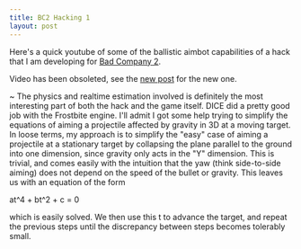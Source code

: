 ```yaml
---
title: BC2 Hacking 1
layout: post
---
```


Here's a quick youtube of some of the ballistic aimbot capabilities of a
hack that I am developing for [Bad Company 2](http://www.battlefieldbadcompany2.com).

Video has been obsoleted, see the [new post](/2011/01/24/gustav) for the new one.

~
The physics and realtime estimation involved is definitely the most
interesting part of both the hack and the game itself. DICE did a pretty
good job with the Frostbite engine. I'll admit I got some help trying to
simplify the equations of aiming a projectile affected by gravity in 3D
at a moving target. In loose terms, my approach is to simplify the
"easy" case of aiming a projectile at a stationary target by collapsing
the plane parallel to the ground into one dimension, since gravity only
acts in the "Y" dimension. This is trivial, and comes easily with the
intuition that the yaw (think side-to-side aiming) does not depend on
the speed of the bullet or gravity. This leaves us with an equation of
the form

at^4 + bt^2 + c = 0

which is easily solved. We then use this t to advance the target, and
repeat the previous steps until the discrepancy between steps becomes
tolerably small.

